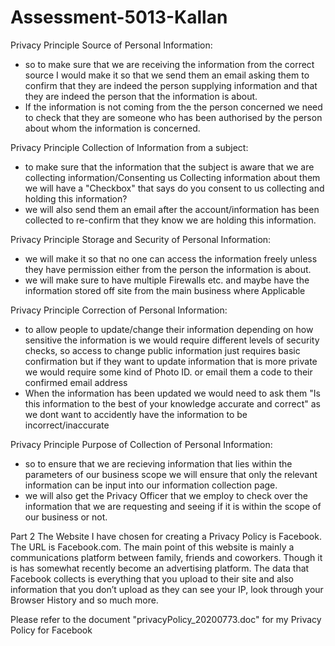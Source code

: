 # Assessment-5013-Kallan

Privacy Principle Source of Personal Information:
- so to make sure that we are receiving the information from the correct source I would make it so that we send them an email asking them to confirm that they are indeed the person supplying information and that they are indeed the person that the information is about. 
- If the information is not coming from the the person concerned we need to check that they are someone who has been authorised by the person about whom the information is concerned.

Privacy Principle Collection of Information from a subject:
- to make sure that the information that the subject is aware that we are collecting information/Consenting us Collecting information about them we will have a "Checkbox" that says do you consent to us collecting and holding this information?
- we will also send them an email after the account/information has been collected to re-confirm that they know we are holding this information.

Privacy Principle Storage and Security of Personal Information:
- we will make it so that no one can access the information freely unless they have permission either from the person the information is about.
- we will make sure to have multiple Firewalls etc. and maybe have the information stored off site from the main business where Applicable

Privacy Principle Correction of Personal Information:
- to allow people to update/change their information depending on how sensitive the information is we would require different levels of security checks, so access to change public information just requires basic confirmation but if they want to update information that is more private we would require some kind of Photo ID. or email them a code to their confirmed email address 
- When the information has been updated we would need to ask them "Is this information to the best of your knowledge accurate and correct" as we dont want to accidently have the information to be incorrect/inaccurate

Privacy Principle Purpose of Collection of Personal Information:
- so to ensure that we are recieving information that lies within the parameters of our business scope we will ensure that only the relevant information can be input into our information collection page.
- we will also get the Privacy Officer that we employ to check over the information that we are requesting and seeing if it is within the scope of our business or not.


Part 2
The Website I have chosen for creating a Privacy Policy is Facebook. The URL is Facebook.com. The main point of this website is mainly a communications platform between family, friends and coworkers. Though it is has somewhat recently become an advertising platform. The data that Facebook collects is everything that you upload to their site and also information that you don’t upload as they can see your IP, look through your Browser History and so much more.

Please refer to the document "privacyPolicy_20200773.doc" for my Privacy Policy for Facebook



